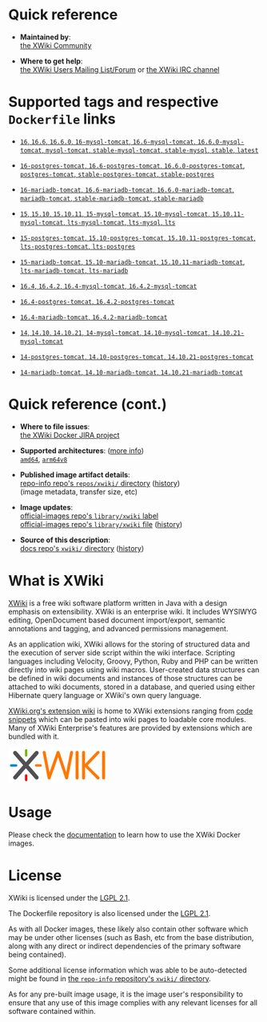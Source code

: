 <!--

********************************************************************************

WARNING:

    DO NOT EDIT "xwiki/README.md"

    IT IS AUTO-GENERATED

    (from the other files in "xwiki/" combined with a set of templates)

********************************************************************************

-->

# Quick reference

-	**Maintained by**:  
	[the XWiki Community](https://github.com/xwiki-contrib/docker-xwiki)

-	**Where to get help**:  
	[the XWiki Users Mailing List/Forum](http://dev.xwiki.org/xwiki/bin/view/Community/MailingLists) or [the XWiki IRC channel](http://dev.xwiki.org/xwiki/bin/view/Community/IRC)

# Supported tags and respective `Dockerfile` links

-	[`16`, `16.6`, `16.6.0`, `16-mysql-tomcat`, `16.6-mysql-tomcat`, `16.6.0-mysql-tomcat`, `mysql-tomcat`, `stable-mysql-tomcat`, `stable-mysql`, `stable`, `latest`](https://github.com/xwiki-contrib/docker-xwiki/blob/afc65b45fe60fe55d109e2b701ac2b1e7eee779b/16/mysql-tomcat/Dockerfile)

-	[`16-postgres-tomcat`, `16.6-postgres-tomcat`, `16.6.0-postgres-tomcat`, `postgres-tomcat`, `stable-postgres-tomcat`, `stable-postgres`](https://github.com/xwiki-contrib/docker-xwiki/blob/afc65b45fe60fe55d109e2b701ac2b1e7eee779b/16/postgres-tomcat/Dockerfile)

-	[`16-mariadb-tomcat`, `16.6-mariadb-tomcat`, `16.6.0-mariadb-tomcat`, `mariadb-tomcat`, `stable-mariadb-tomcat`, `stable-mariadb`](https://github.com/xwiki-contrib/docker-xwiki/blob/afc65b45fe60fe55d109e2b701ac2b1e7eee779b/16/mariadb-tomcat/Dockerfile)

-	[`15`, `15.10`, `15.10.11`, `15-mysql-tomcat`, `15.10-mysql-tomcat`, `15.10.11-mysql-tomcat`, `lts-mysql-tomcat`, `lts-mysql`, `lts`](https://github.com/xwiki-contrib/docker-xwiki/blob/e8e71bdac0660dd1a523c225860722ba05043075/15/mysql-tomcat/Dockerfile)

-	[`15-postgres-tomcat`, `15.10-postgres-tomcat`, `15.10.11-postgres-tomcat`, `lts-postgres-tomcat`, `lts-postgres`](https://github.com/xwiki-contrib/docker-xwiki/blob/e8e71bdac0660dd1a523c225860722ba05043075/15/postgres-tomcat/Dockerfile)

-	[`15-mariadb-tomcat`, `15.10-mariadb-tomcat`, `15.10.11-mariadb-tomcat`, `lts-mariadb-tomcat`, `lts-mariadb`](https://github.com/xwiki-contrib/docker-xwiki/blob/e8e71bdac0660dd1a523c225860722ba05043075/15/mariadb-tomcat/Dockerfile)

-	[`16.4`, `16.4.2`, `16.4-mysql-tomcat`, `16.4.2-mysql-tomcat`](https://github.com/xwiki-contrib/docker-xwiki/blob/0836ecce56816ac78a09921fadd1d8874725355a/16.4/mysql-tomcat/Dockerfile)

-	[`16.4-postgres-tomcat`, `16.4.2-postgres-tomcat`](https://github.com/xwiki-contrib/docker-xwiki/blob/0836ecce56816ac78a09921fadd1d8874725355a/16.4/postgres-tomcat/Dockerfile)

-	[`16.4-mariadb-tomcat`, `16.4.2-mariadb-tomcat`](https://github.com/xwiki-contrib/docker-xwiki/blob/0836ecce56816ac78a09921fadd1d8874725355a/16.4/mariadb-tomcat/Dockerfile)

-	[`14`, `14.10`, `14.10.21`, `14-mysql-tomcat`, `14.10-mysql-tomcat`, `14.10.21-mysql-tomcat`](https://github.com/xwiki-contrib/docker-xwiki/blob/ffbda2123e322160254f342751bce9b978412e5f/14/mysql-tomcat/Dockerfile)

-	[`14-postgres-tomcat`, `14.10-postgres-tomcat`, `14.10.21-postgres-tomcat`](https://github.com/xwiki-contrib/docker-xwiki/blob/ffbda2123e322160254f342751bce9b978412e5f/14/postgres-tomcat/Dockerfile)

-	[`14-mariadb-tomcat`, `14.10-mariadb-tomcat`, `14.10.21-mariadb-tomcat`](https://github.com/xwiki-contrib/docker-xwiki/blob/ffbda2123e322160254f342751bce9b978412e5f/14/mariadb-tomcat/Dockerfile)

# Quick reference (cont.)

-	**Where to file issues**:  
	[the XWiki Docker JIRA project](http://jira.xwiki.org/browse/XDOCKER)

-	**Supported architectures**: ([more info](https://github.com/docker-library/official-images#architectures-other-than-amd64))  
	[`amd64`](https://hub.docker.com/r/amd64/xwiki/), [`arm64v8`](https://hub.docker.com/r/arm64v8/xwiki/)

-	**Published image artifact details**:  
	[repo-info repo's `repos/xwiki/` directory](https://github.com/docker-library/repo-info/blob/master/repos/xwiki) ([history](https://github.com/docker-library/repo-info/commits/master/repos/xwiki))  
	(image metadata, transfer size, etc)

-	**Image updates**:  
	[official-images repo's `library/xwiki` label](https://github.com/docker-library/official-images/issues?q=label%3Alibrary%2Fxwiki)  
	[official-images repo's `library/xwiki` file](https://github.com/docker-library/official-images/blob/master/library/xwiki) ([history](https://github.com/docker-library/official-images/commits/master/library/xwiki))

-	**Source of this description**:  
	[docs repo's `xwiki/` directory](https://github.com/docker-library/docs/tree/master/xwiki) ([history](https://github.com/docker-library/docs/commits/master/xwiki))

# What is XWiki

[XWiki](http://xwiki.org) is a free wiki software platform written in Java with a design emphasis on extensibility. XWiki is an enterprise wiki. It includes WYSIWYG editing, OpenDocument based document import/export, semantic annotations and tagging, and advanced permissions management.

As an application wiki, XWiki allows for the storing of structured data and the execution of server side script within the wiki interface. Scripting languages including Velocity, Groovy, Python, Ruby and PHP can be written directly into wiki pages using wiki macros. User-created data structures can be defined in wiki documents and instances of those structures can be attached to wiki documents, stored in a database, and queried using either Hibernate query language or XWiki's own query language.

[XWiki.org's extension wiki](http://extensions.xwiki.org) is home to XWiki extensions ranging from [code snippets](http://snippets.xwiki.org) which can be pasted into wiki pages to loadable core modules. Many of XWiki Enterprise's features are provided by extensions which are bundled with it.

![logo](https://raw.githubusercontent.com/docker-library/docs/6fb07a8dacbad5cc548b87e4c267823a4aa98660/xwiki/logo.png)

# Usage

Please check the [documentation](https://github.com/xwiki-contrib/docker-xwiki/blob/master/README.md) to learn how to use the XWiki Docker images.

# License

XWiki is licensed under the [LGPL 2.1](https://github.com/xwiki-contrib/docker-xwiki/blob/master/LICENSE).

The Dockerfile repository is also licensed under the [LGPL 2.1](https://github.com/xwiki-contrib/docker-xwiki/blob/master/LICENSE).

As with all Docker images, these likely also contain other software which may be under other licenses (such as Bash, etc from the base distribution, along with any direct or indirect dependencies of the primary software being contained).

Some additional license information which was able to be auto-detected might be found in [the `repo-info` repository's `xwiki/` directory](https://github.com/docker-library/repo-info/tree/master/repos/xwiki).

As for any pre-built image usage, it is the image user's responsibility to ensure that any use of this image complies with any relevant licenses for all software contained within.
